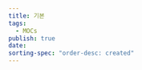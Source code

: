 ```yaml
---
title: 기본
tags:
  - MOCs
publish: true
date: 
sorting-spec: "order-desc: created"
---
```


```folder-index-content

```
